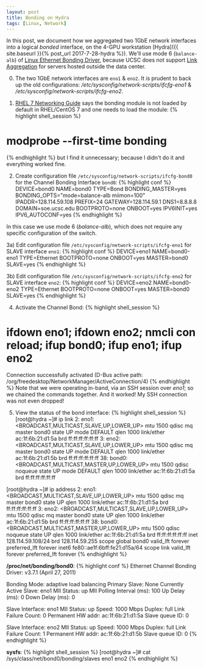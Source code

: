 ```yaml
---
layout: post
title: Bonding on Hydra
tags: [Linux, Network]
---
```


In this post, we document how we aggregated two 1GbE network interfaces into a logical *bonded* interface, on the 4-GPU workstation [Hydra]({{ site.baseurl }}{% post_url 2017-7-28-hydra %}).<!-- more --> We'll use mode 6 (`balance-alb`) of [Linux Ethernet Bonding Driver](https://www.kernel.org/doc/Documentation/networking/bonding.txt), because UCSC does not support [Link Aggregation](https://en.wikipedia.org/wiki/Link_aggregation) for servers hosted outside the data center.

0) The two 1GbE network interfaces are `eno1` & `eno2`. It is prudent to back up the old configurations: */etc/sysconfig/network-scripts/ifcfg-eno1* & */etc/sysconfig/network-scripts/ifcfg-eno2*.

1) [RHEL 7 Networking Guide](https://access.redhat.com/documentation/en-us/red_hat_enterprise_linux/7/html/networking_guide/sec-network_bonding_using_the_command_line_interface) says the bonding module is not loaded by default in RHEL/CentOS 7 and one needs to load the module:
{% highlight shell_session %}
# modprobe --first-time bonding
{% endhighlight %}
but I find it unnecessary; because I didn't do it and everything worked fine.

2) Create configuration file `/etc/sysconfig/network-scripts/ifcfg-bond0` for the Channel Bonding Interface `bond0`:
{% highlight conf %}
DEVICE=bond0
NAME=bond0
TYPE=Bond
BONDING_MASTER=yes
BONDING_OPTS="mode=balance-alb miimon=100"
IPADDR=128.114.59.108
PREFIX=24
GATEWAY=128.114.59.1
DNS1=8.8.8.8
DOMAIN=soe.ucsc.edu
BOOTPROTO=none
ONBOOT=yes
IPV6INIT=yes
IPV6_AUTOCONF=yes
{% endhighlight %}
<p class="note">In this case we use mode 6 (<em>balance-alb</em>), which does not require any specific configuration of the switch.</p>

3a) Edit configuration file `/etc/sysconfig/network-scripts/ifcfg-eno1` for SLAVE interface `eno1`:
{% highlight conf %}
DEVICE=eno1
NAME=bond0-eno1
TYPE=Ethernet
BOOTPROTO=none
ONBOOT=yes
MASTER=bond0
SLAVE=yes
{% endhighlight %}

3b) Edit configuration file `/etc/sysconfig/network-scripts/ifcfg-eno2` for SLAVE interface `eno2`:
{% highlight conf %}
DEVICE=eno2
NAME=bond0-eno2
TYPE=Ethernet
BOOTPROTO=none
ONBOOT=yes
MASTER=bond0
SLAVE=yes
{% endhighlight %}

4) Activate the Channel Bond:
{% highlight shell_session %}
# ifdown eno1; ifdown eno2; nmcli con reload; ifup bond0; ifup eno1; ifup eno2
Connection successfully activated (D-Bus active path: /org/freedesktop/NetworkManager/ActiveConnection/4)
{% endhighlight %}
Note that we were operating in-band, via an SSH session over *eno1*; so we chained the commands together. And it worked! My SSH connection was not even dropped!

5) View the status of the bond interface:
{% highlight shell_session %}
[root@hydra ~]# ip link
2: eno1: <BROADCAST,MULTICAST,SLAVE,UP,LOWER_UP> mtu 1500 qdisc mq master bond0 state UP mode DEFAULT qlen 1000
    link/ether ac:1f:6b:21:d1:5a brd ff:ff:ff:ff:ff:ff
3: eno2: <BROADCAST,MULTICAST,SLAVE,UP,LOWER_UP> mtu 1500 qdisc mq master bond0 state UP mode DEFAULT qlen 1000
    link/ether ac:1f:6b:21:d1:5b brd ff:ff:ff:ff:ff:ff
38: bond0: <BROADCAST,MULTICAST,MASTER,UP,LOWER_UP> mtu 1500 qdisc noqueue state UP mode DEFAULT qlen 1000
    link/ether ac:1f:6b:21:d1:5a brd ff:ff:ff:ff:ff:ff

[root@hydra ~]# ip address
2: eno1: <BROADCAST,MULTICAST,SLAVE,UP,LOWER_UP> mtu 1500 qdisc mq master bond0 state UP qlen 1000
    link/ether ac:1f:6b:21:d1:5a brd ff:ff:ff:ff:ff:ff
3: eno2: <BROADCAST,MULTICAST,SLAVE,UP,LOWER_UP> mtu 1500 qdisc mq master bond0 state UP qlen 1000
    link/ether ac:1f:6b:21:d1:5b brd ff:ff:ff:ff:ff:ff
38: bond0: <BROADCAST,MULTICAST,MASTER,UP,LOWER_UP> mtu 1500 qdisc noqueue state UP qlen 1000
    link/ether ac:1f:6b:21:d1:5a brd ff:ff:ff:ff:ff:ff
    inet 128.114.59.108/24 brd 128.114.59.255 scope global bond0
       valid_lft forever preferred_lft forever
    inet6 fe80::ae1f:6bff:fe21:d15a/64 scope link
       valid_lft forever preferred_lft forever
{% endhighlight %}

**/proc/net/bonding/bond0**:
{% highlight conf %}
Ethernet Channel Bonding Driver: v3.7.1 (April 27, 2011)

Bonding Mode: adaptive load balancing
Primary Slave: None
Currently Active Slave: eno1
MII Status: up
MII Polling Interval (ms): 100
Up Delay (ms): 0
Down Delay (ms): 0

Slave Interface: eno1
MII Status: up
Speed: 1000 Mbps
Duplex: full
Link Failure Count: 0
Permanent HW addr: ac:1f:6b:21:d1:5a
Slave queue ID: 0

Slave Interface: eno2
MII Status: up
Speed: 1000 Mbps
Duplex: full
Link Failure Count: 1
Permanent HW addr: ac:1f:6b:21:d1:5b
Slave queue ID: 0
{% endhighlight %}

**sysfs**:
{% highlight shell_session %}
[root@hydra ~]# cat /sys/class/net/bond0/bonding/slaves
eno1 eno2
{% endhighlight %}
